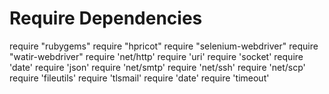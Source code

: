 Require Dependencies
====================

require "rubygems"
require "hpricot"
require "selenium-webdriver"
require "watir-webdriver"
require 'net/http'
require 'uri'
require 'socket'
require 'date'
require 'json'
require 'net/smtp'
require 'net/ssh'
require 'net/scp'  
require 'fileutils'
require 'tlsmail'
require 'date'
require 'timeout'